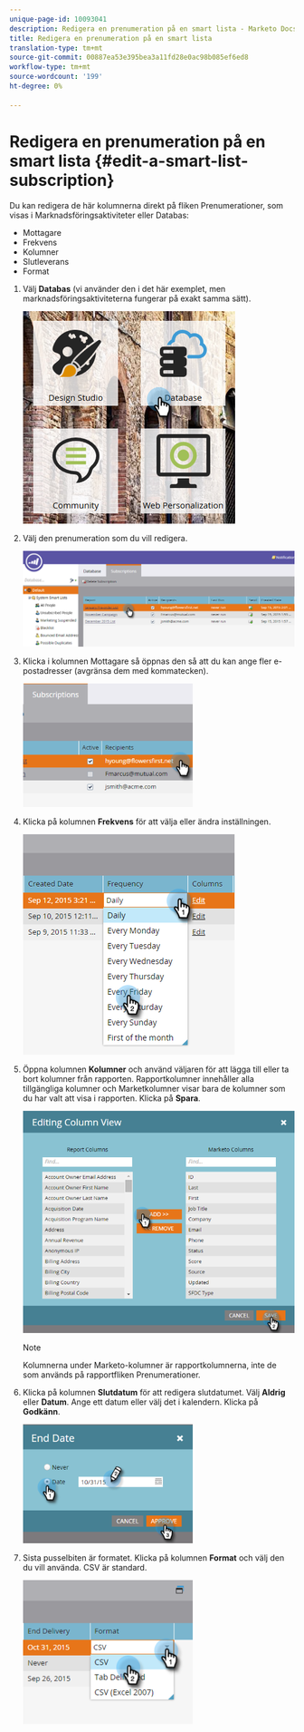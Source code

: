 ```yaml
---
unique-page-id: 10093041
description: Redigera en prenumeration på en smart lista - Marketo Docs - Produktdokumentation
title: Redigera en prenumeration på en smart lista
translation-type: tm+mt
source-git-commit: 00887ea53e395bea3a11fd28e0ac98b085ef6ed8
workflow-type: tm+mt
source-wordcount: '199'
ht-degree: 0%

---
```



# Redigera en prenumeration på en smart lista {#edit-a-smart-list-subscription}

Du kan redigera de här kolumnerna direkt på fliken Prenumerationer, som visas i Marknadsföringsaktiviteter eller Databas:

* Mottagare
* Frekvens
* Kolumner
* Slutleverans
* Format

1. Välj **Databas** (vi använder den i det här exemplet, men marknadsföringsaktiviteterna fungerar på exakt samma sätt).

   ![](assets/db-1.png)

1. Välj den prenumeration som du vill redigera.

   ![](assets/two.png)

1. Klicka i kolumnen Mottagare så öppnas den så att du kan ange fler e-postadresser (avgränsa dem med kommatecken).

   ![](assets/image2015-9-14-13-3a44-3a14.png)

1. Klicka på kolumnen **Frekvens** för att välja eller ändra inställningen.

   ![](assets/image2015-9-14-10-3a30-3a37.png)

1. Öppna kolumnen **Kolumner** och använd väljaren för att lägga till eller ta bort kolumner från rapporten. Rapportkolumner innehåller alla tillgängliga kolumner och Marketkolumner visar bara de kolumner som du har valt att visa i rapporten. Klicka på **Spara**.

   ![](assets/image2015-9-14-10-3a59-3a6.png)

   >[!NOTE]
   >
   >Kolumnerna under Marketo-kolumner är rapportkolumnerna, inte de som används på rapportfliken Prenumerationer.

1. Klicka på kolumnen **Slutdatum** för att redigera slutdatumet. Välj **Aldrig** eller **Datum**. Ange ett datum eller välj det i kalendern. Klicka på **Godkänn**.

   ![](assets/image2015-9-14-11-3a6-3a38.png)

1. Sista pusselbiten är formatet. Klicka på kolumnen **Format** och välj den du vill använda. CSV är standard.

   ![](assets/image2015-9-14-11-3a11-3a41.png)

